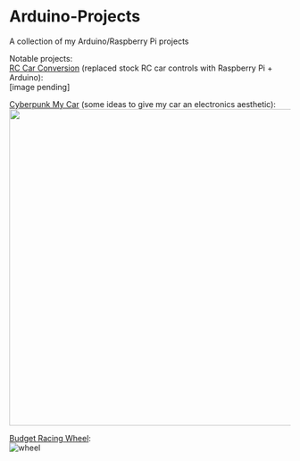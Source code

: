 # Arduino-Projects
A collection of my Arduino/Raspberry Pi projects

Notable projects:  
[RC Car Conversion](https://github.com/JasonHassell228/Arduino-Projects/tree/main/RC_Car_Conversion%20(Slappbot)) (replaced stock RC car controls with Raspberry Pi + Arduino):  
[image pending]

[Cyberpunk My Car](https://github.com/JasonHassell228/Arduino-Projects/tree/main/Cyberpunk_My_Car) (some ideas to give my car an electronics aesthetic):  
<img src="https://user-images.githubusercontent.com/49383382/160324762-f6970d92-d1e3-42b8-a0ce-231786715bd3.jpg" width="756" height="567" />

[Budget Racing Wheel](https://github.com/JasonHassell228/Arduino-Projects/tree/main/ez_wheel%2Bpedal):  
![wheel](https://user-images.githubusercontent.com/49383382/160371811-000a7bd7-a414-45f0-a7ec-4d3b8678cf5c.png)
